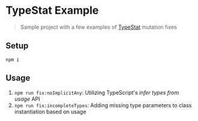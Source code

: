 # TypeStat Example

> Sample project with a few examples of [TypeStat](https://github.com/JoshuaKGoldberg/TypeStat) mutation fixes

## Setup

```plaintext
npm i
```

## Usage

1. `npm run fix:noImplicitAny`: Utilizing TypeScript's _infer types from usage_ API
2. `npm run fix:incompleteTypes`: Adding missing type parameters to class instantiation based on usage

